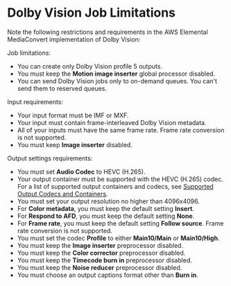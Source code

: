 # Dolby Vision Job Limitations<a name="dolby-vision-job-limitations-and-requirements"></a>

Note the following restrictions and requirements in the AWS Elemental MediaConvert implementation of Dolby Vision:

Job limitations:
+ You can create only Dolby Vision profile 5 outputs\.
+ You must keep the **Motion image inserter** global processor disabled\.
+ You can send Dolby Vision jobs only to on\-demand queues\. You can't send them to reserved queues\.

Input requirements:
+ Your input format must be IMF or MXF\.
+ Your input must contain frame\-interleaved Dolby Vision metadata\.
+ All of your inputs must have the same frame rate\. Frame rate conversion is not supported\.
+ You must keep **Image inserter** disabled\.

Output settings requirements:
+ You must set **Audio Codec** to HEVC \(H\.265\)\.
+ Your output container must be supported with the HEVC \(H\.265\) codec\. For a list of supported output containers and codecs, see [Supported Output Codecs and Containers](reference-codecs-containers.md)\.
+ You must set your output resolution no higher than 4096x4096\.
+ For **Color metadata**, you must keep the default setting **Insert**\.
+ For **Respond to AFD**, you must keep the default setting **None**\.
+ For **Frame rate**, you must keep the default setting **Follow source**\. Frame rate conversion is not supported\.
+ You must set the codec **Profile** to either **Main10/Main** or **Main10/High**\.
+ You must keep the **Image inserter** preprocessor disabled\.
+ You must keep the **Color corrector** preprocessor disabled\.
+ You must keep the **Timecode burn in** preprocessor disabled\.
+ You must keep the **Noise reducer** preprocessor disabled\.
+ You must choose an output captions format other than **Burn in**\.